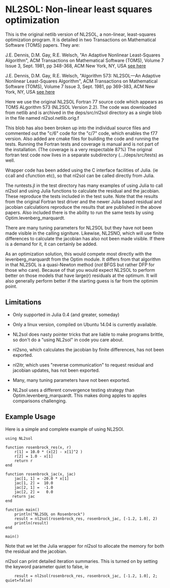 # NL2SOL: Non-linear least squares optimization

This is the original netlib version of NL2SOL, a non-linear,
least-squares optimization program.  It is detailed in two
Transactions on Mathematical Software (TOMS) papers.  They are:

J.E. Dennis, D.M. Gay, R.E. Welsch, "An Adaptive Nonlinear
Least-Squares Algorithm", ACM Transactions on Mathematical Software
(TOMS), Volume 7 Issue 3, Sept. 1981, pp 348-368, ACM New York, NY, USA
[see here](http://dl.acm.org/citation.cfm?id=355965&CFID=660003329&CFTOKEN=25049918)

J.E. Dennis, D.M. Gay, R.E. Welsch, "Algorithm 573: NL2SOL—An Adaptive
Nonlinear Least-Squares Algorithm", ACM Transactions on Mathematical
Software (TOMS), Volume 7 Issue 3, Sept. 1981, pp 369-383, ACM New
York, NY, USA [see here](http://dl.acm.org/citation.cfm?id=355966)

Here we use the original NL2SOL Fortran 77 source code which appears
as TOMS ALgorithm 573 (NL2SOL Version 2.2).  The code was downloaded
from netlib and is archived in the deps/src/nl2sol directory as a
single blob in the file named nl2sol.netlib.orig.f

This blob has also been broken up into the individual source files and
commented out the "c/6" code for the "c/7" code, which enables the f77
version.  Also added are cmake files for building the code and running
the tests.  Running the Fortran tests and coverage is manual and is
not part of the installation. (The coverage is a very respectable 87%)
The original fortran test code now lives in a separate subdirectory
(.../deps/src/tests) as well.

Wrapper code has been added using the C interface facilities of Julia.
(ie ccall and cfunction etc), so that nl2sol can be called directly
from Julia.

The runtests.jl in the test directory has many examples of using Julia
to call nl2sol and using Julia functions to calculate the residual and
the jacobian.  These reproduce the tests included in the test suite.
Note that the results from the original Fortran test driver and the
newer Julia based residual and jacobian calculations reproduce the
results that are published in the above papers.  Also included there
is the ability to run the same tests by using
Optim.levenberg_marquardt.

There are many tuning parameters for NL2SOL but they have not been
made visible in the calling signiture.  Likewise, NL2SNO, which
will use finite differences to calculate the jacobian has also not
been made visible.  If there is a demand for it, it can certainly
be added.

As an optimization solution, this would compete most directly with the
levenberg\_marquardt from the Optim module.  It differs from that
algorithm in that NL2SOL is a quasi-Newton method (_not_ BFGS but
rather DFP for those who care).  Because of that you would expect
NL2SOL to perform better on those models that have large(r) residuals
at the optimum.  It will also generally perform better if the starting
guess is far from the optimim point.

## Limitations

  * Only supported in Julia 0.4 (and greater, someday)

  * Only a linux version, compiled on Ubuntu 14.04 is currently available.

  * NL2sol does nasty pointer tricks that are liable to make programs
brittle, so don't do a "using NL2sol" in code you care about.

  * nl2sno, which calculates the jacobian by finite differences, has not
been exported.

  * nl2itr, which uses "reverse communication" to request residual and jacobian
updates, has not been exported.

  * Many, many tuning parameters have not been exported.

  * NL2sol uses a different convergence testing strategy than Optim.levenberg_marquardt.
This makes doing apples to apples comparisons challenging.


## Example Usage

Here is a simple and complete example of using NL2SOl.


    using NL2sol

    function rosenbrock_res(x, r)
        r[1] = 10.0 * (x[2] - x[1]^2 )
        r[2] = 1.0 - x[1]
        return r
    end

    function rosenbrock_jac(x, jac)
        jac[1, 1] = -20.0 * x[1]
        jac[1, 2] =  10.0
        jac[2, 1] =  -1.0
        jac[2, 2] =   0.0
       return jac
    end

    function main()
        println("NL2SOL on Rosenbrock")
        result = nl2sol(rosenbrock_res, rosenbrock_jac, [-1.2, 1.0], 2)
        println(result)
    end

    main()


Note that we let the Julia wrapper for nl2sol to allocate the memory
for both the residual and the jacobian.

nl2sol can print detailed iteration summaries.  This is turned on by
setting the keyword parameter quiet to false, ie

        result = nl2sol(rosenbrock_res, rosenbrock_jac, [-1.2, 1.0], 2; quiet=false)
